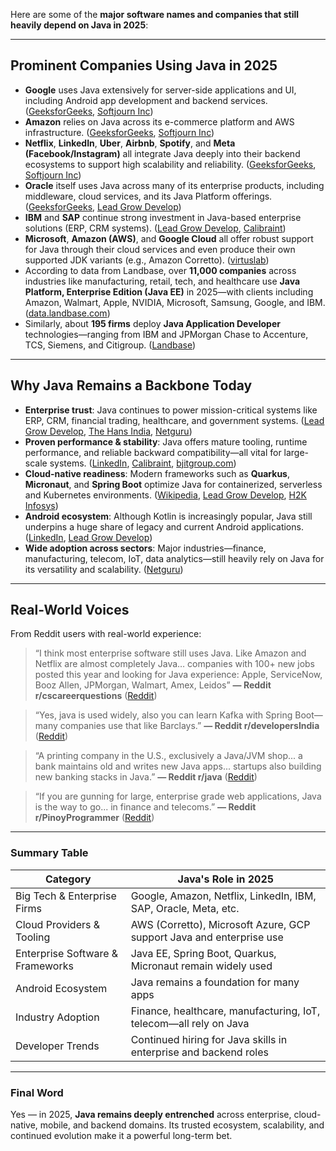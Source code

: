 Here are some of the **major software names and companies that still heavily depend on Java in 2025**:

---

## Prominent Companies Using Java in 2025

* **Google** uses Java extensively for server-side applications and UI, including Android app development and backend services. ([GeeksforGeeks][1], [Softjourn Inc][2])
* **Amazon** relies on Java across its e-commerce platform and AWS infrastructure. ([GeeksforGeeks][1], [Softjourn Inc][2])
* **Netflix**, **LinkedIn**, **Uber**, **Airbnb**, **Spotify**, and **Meta (Facebook/Instagram)** all integrate Java deeply into their backend ecosystems to support high scalability and reliability. ([GeeksforGeeks][1], [Softjourn Inc][2])
* **Oracle** itself uses Java across many of its enterprise products, including middleware, cloud services, and its Java Platform offerings. ([GeeksforGeeks][1], [Lead Grow Develop][3])
* **IBM** and **SAP** continue strong investment in Java-based enterprise solutions (ERP, CRM systems). ([Lead Grow Develop][3], [Calibraint][4])
* **Microsoft**, **Amazon (AWS)**, and **Google Cloud** all offer robust support for Java through their cloud services and even produce their own supported JDK variants (e.g., Amazon Corretto). ([virtuslab][5])
* According to data from Landbase, over **11,000 companies** across industries like manufacturing, retail, tech, and healthcare use **Java Platform, Enterprise Edition (Java EE)** in 2025—with clients including Amazon, Walmart, Apple, NVIDIA, Microsoft, Samsung, Google, and IBM. ([data.landbase.com][6])
* Similarly, about **195 firms** deploy **Java Application Developer** technologies—ranging from IBM and JPMorgan Chase to Accenture, TCS, Siemens, and Citigroup. ([Landbase][7])

---

## Why Java Remains a Backbone Today

* **Enterprise trust**: Java continues to power mission-critical systems like ERP, CRM, financial trading, healthcare, and government systems. ([Lead Grow Develop][3], [The Hans India][8], [Netguru][9])
* **Proven performance & stability**: Java offers mature tooling, runtime performance, and reliable backward compatibility—all vital for large-scale systems. ([LinkedIn][10], [Calibraint][4], [bjitgroup.com][11])
* **Cloud-native readiness**: Modern frameworks such as **Quarkus**, **Micronaut**, and **Spring Boot** optimize Java for containerized, serverless and Kubernetes environments. ([Wikipedia][12], [Lead Grow Develop][3], [H2K Infosys][13])
* **Android ecosystem**: Although Kotlin is increasingly popular, Java still underpins a huge share of legacy and current Android applications. ([LinkedIn][10], [Lead Grow Develop][3])
* **Wide adoption across sectors**: Major industries—finance, manufacturing, telecom, IoT, data analytics—still heavily rely on Java for its versatility and scalability. ([Netguru][9])

---

## Real-World Voices

From Reddit users with real-world experience:

> “I think most enterprise software still uses Java. Like Amazon and Netflix are almost completely Java… companies with 100+ new jobs posted this year and looking for Java experience: Apple, ServiceNow, Booz Allen, JPMorgan, Walmart, Amex, Leidos”
> **— Reddit r/cscareerquestions** ([Reddit][14])

> “Yes, java is used widely, also you can learn Kafka with Spring Boot—many companies use that like Barclays.”
> **— Reddit r/developersIndia** ([Reddit][15])

> “A printing company in the U.S., exclusively a Java/JVM shop... a bank maintains old and writes new Java apps... startups also building new banking stacks in Java.”
> **— Reddit r/java** ([Reddit][16])

> “If you are gunning for large, enterprise grade web applications, Java is the way to go... in finance and telecoms.”
> **— Reddit r/PinoyProgrammer** ([Reddit][17])

---

### Summary Table

| Category                         | Java's Role in 2025                                                  |
| -------------------------------- | -------------------------------------------------------------------- |
| Big Tech & Enterprise Firms      | Google, Amazon, Netflix, LinkedIn, IBM, SAP, Oracle, Meta, etc.      |
| Cloud Providers & Tooling        | AWS (Corretto), Microsoft Azure, GCP support Java and enterprise use |
| Enterprise Software & Frameworks | Java EE, Spring Boot, Quarkus, Micronaut remain widely used          |
| Android Ecosystem                | Java remains a foundation for many apps                              |
| Industry Adoption                | Finance, healthcare, manufacturing, IoT, telecom—all rely on Java    |
| Developer Trends                 | Continued hiring for Java skills in enterprise and backend roles     |

---

### Final Word

Yes — in 2025, **Java remains deeply entrenched** across enterprise, cloud-native, mobile, and backend domains. Its trusted ecosystem, scalability, and continued evolution make it a powerful long-term bet.

[1]: https://www.geeksforgeeks.org/java/companies-that-use-java/?utm_source=chatgpt.com "Companies That Use Java - GeeksforGeeks"
[2]: https://softjourn.com/insights/is-java-still-used?utm_source=chatgpt.com "Is Java Still Used in 2025? - Softjourn"
[3]: https://leadgrowdevelop.com/why-java-remains-the-backbone-of-enterprise-software-development-in-2025/?utm_source=chatgpt.com "Why Java Remains the Backbone of Enterprise Software Development in 2025 - Lead Grow Develop"
[4]: https://www.calibraint.com/blog/java-for-enterprise-software-development?utm_source=chatgpt.com "Java for Enterprise in 2025: Why It Remains the Backbone of Software Development"
[5]: https://virtuslab.com/blog/business-insights/what-is-the-future-of-java/?utm_source=chatgpt.com "What is the future of Java in today's enterprise?"
[6]: https://data.landbase.com/technology/java-platform-enterprise-edition/?utm_source=chatgpt.com "Companies using Java Platform, Enterprise Edition in 2025 | Landbase"
[7]: https://landbase.ai/technology/java-application-developer/?utm_source=chatgpt.com "Companies using Java Application Developer in 2025 | Landbase"
[8]: https://www.thehansindia.com/tech/why-java-still-dominates-enterprise-software-development-in-2025-973958?utm_source=chatgpt.com "Why Java Still Dominates Enterprise Software Development in 2025"
[9]: https://www.netguru.com/blog/is-java-still-used-in-2025?utm_source=chatgpt.com "Is Java Still Used? Current Trends and Market Demand in 2025"
[10]: https://www.linkedin.com/pulse/why-java-remains-relevant-programming-language-2025-junior-nakamura-hlmse?utm_source=chatgpt.com "Why Java Remains a Relevant Programming Language in 2025"
[11]: https://bjitgroup.com/blog-details/7-reasons-why-java-remains-the-best-choice-for-software-development-in-2025?utm_source=chatgpt.com "Blog Details | 7 Reasons Why Java Remains the Best Choice for Software Development in 2025"
[12]: https://en.wikipedia.org/wiki/Quarkus?utm_source=chatgpt.com "Quarkus"
[13]: https://www.h2kinfosys.com/blog/is-java-still-relevant-in-2025/?utm_source=chatgpt.com "Is JAVA Still Relevant In 2025?"
[14]: https://www.reddit.com/r/cscareerquestions/comments/1ch9dbq?utm_source=chatgpt.com "What industries use Java a lot."
[15]: https://www.reddit.com/r/developersIndia/comments/1ia811e?utm_source=chatgpt.com "To the people who work on enterprise applications, is java still the preferred option there ? or people are moving to newer tech?"
[16]: https://www.reddit.com/r/java/comments/16u4xy4?utm_source=chatgpt.com "Are companies using Java for new apps, or just for extending & maintaining old ones?"
[17]: https://www.reddit.com/r/PinoyProgrammer/comments/1jd98px?utm_source=chatgpt.com "Java in 2025"
